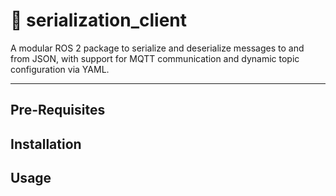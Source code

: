 # 🚦 serialization_client

A modular ROS 2 package to serialize and deserialize messages to and from JSON, with support for MQTT communication and dynamic topic configuration via YAML.

---

## Pre-Requisites

## Installation

## Usage

